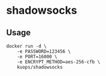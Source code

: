 # shadowsocks

## Usage

```
docker run -d \
    -e PASSWORD=123456 \
    -e PORT=16000 \
    -e ENCRYPT_METHOD=aes-256-cfb \
    kuops/shadowsocks
```
